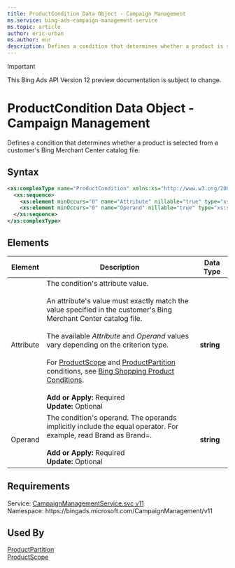```yaml
---
title: ProductCondition Data Object - Campaign Management
ms.service: bing-ads-campaign-management-service
ms.topic: article
author: eric-urban
ms.author: eur
description: Defines a condition that determines whether a product is selected from a customer's Bing Merchant Center catalog file.
---
```

> [!IMPORTANT]
> This Bing Ads API Version 12 preview documentation is subject to change.

# ProductCondition Data Object - Campaign Management
Defines a condition that determines whether a product is selected from a customer's Bing Merchant Center catalog file.

## Syntax
```xml
<xs:complexType name="ProductCondition" xmlns:xs="http://www.w3.org/2001/XMLSchema">
  <xs:sequence>
    <xs:element minOccurs="0" name="Attribute" nillable="true" type="xs:string" />
    <xs:element minOccurs="0" name="Operand" nillable="true" type="xs:string" />
  </xs:sequence>
</xs:complexType>
```

## <a name="elements"></a>Elements

|Element|Description|Data Type|
|-----------|---------------|-------------|
|<a name="attribute"></a>Attribute|The condition's attribute value.<br /><br />An attribute's value must exactly match the value specified in the customer's Bing Merchant Center catalog file.<br /><br />The available *Attribute* and *Operand* values vary depending on the criterion type.<br /><br />For [ProductScope](../campaign-management-service/productscope.md) and [ProductPartition](../campaign-management-service/productpartition.md) conditions, see [Bing Shopping Product Conditions](../guides/product-ads.md#conditions).<br /><br />**Add or Apply:** Required<br/>**Update:** Optional|**string**|
|<a name="operand"></a>Operand|The condition's operand. The operands implicitly include the equal operator. For example, read Brand as Brand=.<br /><br />**Add or Apply:** Required<br/>**Update:** Optional|**string**|

## Requirements
Service: [CampaignManagementService.svc v11](https://campaign.api.bingads.microsoft.com/Api/Advertiser/CampaignManagement/v11/CampaignManagementService.svc)  
Namespace: https\://bingads.microsoft.com/CampaignManagement/v11  

## Used By
[ProductPartition](productpartition.md)  
[ProductScope](productscope.md)  
